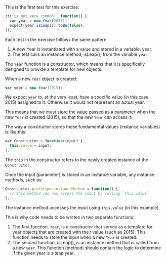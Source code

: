 This is the first test for this exercise:

```javascript
it('is not very common', function() {
  var year = new Year(2015);
  expect(year.isLeap()).toBe(false);
});
```

Each test in the exercise follows the same pattern:

1.  A new Year is instantiated with a value and stored in a variable: year.
2.  The test calls an instance method, isLeap(), from the variable `year`.

The `Year` function is a constructor, which means that it is specifically designed to provide a template for new objects.

When a new `Year` object is created:

```javascript
var year = new Year(2015);
```

We expect `year` to, at the very least, have a specific value (in this case 2015) assigned to it. Otherwise it would not represent an actual year.

This means that we must store the value passed as a parameter when the new `Year` is created (2015), so that the new `Year` can access it.

The way a constructor stores these fundamental values (instance variables) is like this:

```javascript
var Constructor = function(input) {
  this.value = input;
};
```

The `this` in the constructor refers to the newly created instance of the `Constructor`.

Once the input (parameter) is stored in an instance variable, any instance methods, such as:

```javascript
Constructor.prototype.instanceMethod = function() {
  // this method can now access the input by calling `this.value`
};
```

The instance method accesses the input using `this.value` (in this example).

This is why code needs to be written in two separate functions:

1.  The first function, `Year`, is a constructor that serves as a template for year objects that are created with their value (such as 2015).
    This function needs to store the input when a new `Year` is created.
2.  The second function, isLeap(), is an instance method that is called from a new `year`.
    This function (method) should contain the logic to determine if the given year is a leap year.
